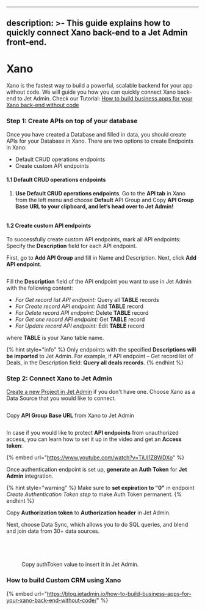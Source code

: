[comment]: # ($page_title=Xano)
[comment]: # ($page_description=This guide explains how to quickly connect Xano back-end to a Jet Admin front-end.)

---
description: >-
  This guide explains how to quickly connect Xano back-end to a Jet Admin
  front-end.
---

# Xano

Xano is the fastest way to build a powerful, scalable backend for your app without code. We will guide you how you can quickly connect Xano back-end to Jet Admin. Check our Tutorial: [How to build business apps for your Xano back-end without code](https://blog.jetadmin.io/how-to-build-business-apps-for-your-xano-back-end-without-code/)

### **Step 1: Create APIs on top of your database**

Once you have created a Database and filled in data, you should create APIs for your Database in Xano. There are two options to create Endpoints in Xano:&#x20;

* Default CRUD operations endpoints&#x20;
* Create custom API endpoints

#### 1.1 Default CRUD operations endpoints

1. **Use Default CRUD operations endpoints**. Go to the **API tab** in Xano from the left menu and choose **Default** API Group and Copy **API Group Base URL to your clipboard, and let’s head over to Jet Admin!**

<figure><img src="https://images.surferseo.art/cbc95fa8-9555-4733-8477-4eaae10e07ce.jpeg" alt=""><figcaption></figcaption></figure>

#### **1.2 Create custom API endpoints**

To successfully create custom API endpoints, mark all API endpoints: Specify the **Description** field for each API endpoint.

First, go to **Add API Group** and fill in Name and Description. Next, click **Add API endpoint**.

<figure><img src="https://blog.jetadmin.io/content/images/2023/01/xano5.gif" alt=""><figcaption></figcaption></figure>

Fill the **Description** field of the API endpoint you want to use in Jet Admin with the following content:

* _For Get record list API endpoint:_ Query all **TABLE** records
* _For Create record API endpoint:_ Add **TABLE** record
* _For Delete record API endpoint:_ Delete **TABLE** record
* _For Get one record API endpoint:_ Get **TABLE** record
* _For Update record API endpoint:_ Edit **TABLE** record

where **TABLE** is your Xano table name.

{% hint style="info" %}
Only endpoints with the specified **Descriptions will be imported** to Jet Admin. For example, if API endpoint – Get record list of Deals, in the Description field: **Query all deals records**.
{% endhint %}

### **Step 2: Connect Xano to Jet Admin**

[Create a new Project in Jet Admin](https://app.jetadmin.io/) if you don't have one. Choose Xano as a Data Source that you would like to connect.

<figure><img src="https://blog.jetadmin.io/content/images/2023/01/xano2.gif" alt=""><figcaption></figcaption></figure>

Copy **API Group Base URL** from Xano to Jet Admin

<figure><img src="https://images.surferseo.art/3e821f48-dc0f-44eb-b1e1-9e870c3a9a67.jpeg" alt=""><figcaption></figcaption></figure>

In case if you would like to protect **API endpoints** from unauthorized access, you can learn how to set it up in the video and get an **Access token**:

{% embed url="https://www.youtube.com/watch?v=TiUl1Z8WDXo" %}

Once authentication endpoint is set up, **generate an Auth Token** for **Jet Admin** integration.&#x20;

{% hint style="warning" %}
Make sure to **set expiration to "0"** in endpoint _Create Authentication Token step_ to make Auth Token permanent.&#x20;
{% endhint %}

Copy **Authorization token** to **Authorization header** in Jet Admin.

Next, choose Data Sync, which allows you to do SQL queries, and blend and join data from 30+ data sources.

<figure><img src="https://images.surferseo.art/056b7503-9668-442f-9583-855187f6d9c8.png" alt=""><figcaption></figcaption></figure>

<div>

<figure><img src="https://files.gitbook.com/v0/b/gitbook-x-prod.appspot.com/o/spaces%2F-LQ08RFAKZvFADEiXKFy%2Fuploads%2FJO1yRGtDkU6Tu9yhNvvo%2Fimage.png?alt=media&#x26;token=cae65e2e-c26f-4bf3-b440-2c2317e2a129" alt=""><figcaption></figcaption></figure>

 

<figure><img src="https://files.gitbook.com/v0/b/gitbook-x-prod.appspot.com/o/spaces%2F-LQ08RFAKZvFADEiXKFy%2Fuploads%2Fkjk8J2TRWMnWAuwTAkC8%2Fimage.png?alt=media&#x26;token=f6da508e-0cc5-49b4-a242-97301b4d528f" alt=""><figcaption></figcaption></figure>

 

<figure><img src="https://files.gitbook.com/v0/b/gitbook-x-prod.appspot.com/o/spaces%2F-LQ08RFAKZvFADEiXKFy%2Fuploads%2FllYrJTtbLwM6hoQLd6J2%2Fimage.png?alt=media&#x26;token=2b812333-bf84-4cb3-b692-e61020d2a1d3" alt=""><figcaption><p>Copy authToken value to insert it in Jet Admin.</p></figcaption></figure>

</div>

### How to build Custom CRM using Xano

{% embed url="https://blog.jetadmin.io/how-to-build-business-apps-for-your-xano-back-end-without-code/" %}
